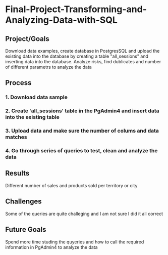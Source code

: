 # Final-Project-Transforming-and-Analyzing-Data-with-SQL

## Project/Goals
Download data examples, create database in PostgresSQL and upload the existing data into the database by creating a table "all_sessions" and inserting data into the database. Analyze risks, find dublicates and number of different parametrs to analyze the data

## Process
### 1. Download data sample
### 2. Create 'all_sessions' table in the PgAdmin4 and insert data into the existing table
### 3. Upload data and make sure the number of colums and data matches
### 4. Go through series of queries to test, clean and analyze the data

## Results
Different number of sales and products sold per territory or city

## Challenges 
Some of the queries are quite challeging and I am not sure I did it all correct

## Future Goals
Spend more time studing the quyeries and how to call the required information in PgAdmin4 to analyze the data
